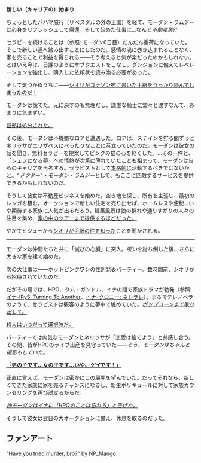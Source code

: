 <!-- title: モーダン・ラムジー -->
<!-- status: 生存 -->

**新しい（キャリアの）始まり**

ちょっとしたバハマ旅行（リベスタルの外の王国）を経て、モーダン・ラムジーは心身をリフレッシュして帰還。そして始めた仕事は…なんと*不動産業?!*

セラピーを続けることは（参照: モーダン6日目）だんだん重荷になっていた。そこで新しい道へ踏み出すことにしたのだ。感情の渦に巻き込まれることなく、家を売ることで利益を得られる――そう考えると気が楽だったのかもしれない。とはいえ今は、日課のようにサブクエストをこなし、ダンジョンに備えてレベレーションを強化し、購入した依頼状を読み漁る必要があった。

そして気づかぬうちに――[シオリがゴナソン宛に書いた手紙をうっかり読んでしまったのだ！](https://www.youtube.com/live/WG748SwXQVo?t=389)

モーダンは慌てた。元に戻すのも無理だし、謙虚な騎士に堂々と渡すなんて、あまりに気まずい。

[証拠は処分された。](#embed:https://www.youtube.com/live/WG748SwXQVo?t=650)

その後、モーダンは不機嫌なロアと遭遇した。ロアは、ステインを狩る間ずっとネリッサがエリザベスにべったりなことに苛立っていたのだ。モーダンは彼女の話を聞き、無料セラピーを提案してピンクの猫の心を軽くした。…その一件と、「シェフになる夢」への情熱が次第に薄れていたことも相まって、モーダンは自らのキャリアを再考する。セラピストとして[本格的に](https://www.youtube.com/live/WG748SwXQVo?t=1927)活動するべきではないかと。*“ドクター”・モーダン・ラムジー*として、もここに匹敵するサービスを提供できるかもしれないのだ。

そうして彼女は不動産ビジネスを始めた。空き地を探し、所有を主張し、最初のレンガを積む。オークションで新しい住宅を売り出せば、ホームレスや便秘…いや期待する家族に人気が出るだろう。建築風景は狼の群れや通りすがりの人々の注目を集め、[家の中のツアーまで提供するほどだった。](https://www.youtube.com/live/WG748SwXQVo?t=4571)

やがてビジューから[シオリが手紙の件を知った](https://www.youtube.com/live/WG748SwXQVo?t=4673)ことを聞かされる。

---

モーダンは仲間たちと共に「滅びの心臓」に突入。*呪い*を討ち倒した後、さらに大きな家を建て始めた。

次の大仕事は――ホットピンクワンの性別発表パーティー。数時間前、シオリから招待されていたのだ。

だがその場では、HPO、タム・ガンドル、イナの間で家族ドラマが勃発（参照: [イナ-IRyS: Turning To Another](#edge:ina-irys)、[イナ-クロニー: ネトラレ](#edge:kronii-ina)）。まるでテレノベラのようで、セラピストは観客のように夢中で眺めていた。[_ポップコーンまで取り出して。_](https://www.youtube.com/live/WG748SwXQVo?t=11440)

[殺人はいつだって選択肢だ。](#embed:https://www.youtube.com/live/WG748SwXQVo?t=11842)

パーティーでは内気なモーダンとネリッサが「恋愛は捨てよう」と共感し合う。その間、皆がHPOのライブ出産を見守っていた――_そう、モーダンはちゃんと撮影もしていた。_

[**「男の子です…女の子です…いや、*ゲイ*です！」**](#embed:https://www.youtube.com/live/WG748SwXQVo?t=12075)

正直に言えば、モーダンは密かにこの展開を望んでいた。だってそれなら、新しくできた家族に家を売るチャンスになるし、新生ポリキュールに対して家族カウンセリングを再び試せるからだ。

_[神モーダンはイナに「HPOのことは忘れろ」と告げた。](#embed:https://www.youtube.com/live/WG748SwXQVo?t=15053)_

そうして彼女は翌日の大オークションに備え、休息を取るのだった。

## ファンアート

["Have you tried murder, bro?" by NP_Mango](https://x.com/NP_Mango/status/1921382634040533389)

<!-- kronii -->
